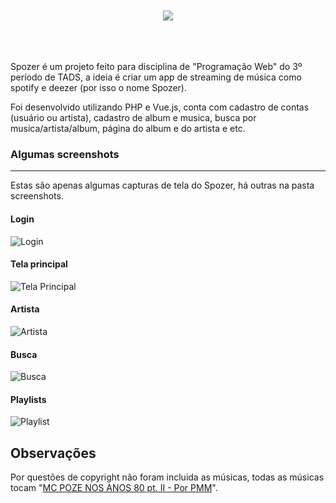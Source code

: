<p align="center">
	<br /> <br /> <br /> <br />
	<img src="https://raw.github.com/WesleiRamos/spozer/main/public/assets/images/spozer.png" />
	<br /> <br /> <br /> <br />
</p>

Spozer é um projeto feito para disciplina de "Programação Web" do 3º período de TADS, a ideia é criar um app de streaming de música como spotify e deezer (por isso o nome Spozer).

Foi desenvolvido utilizando PHP e Vue.js, conta com cadastro de contas (usuário ou artista), cadastro de album e musica, busca por musica/artista/album, página do album e do artista e etc.

### Algumas screenshots
___

Estas são apenas algumas capturas de tela do Spozer, há outras na pasta screenshots.

#### Login
![Login](https://raw.github.com/WesleiRamos/spozer/main/screenshots/login.png)

#### Tela principal
![Tela Principal](https://raw.github.com/WesleiRamos/spozer/main/screenshots/tela_principal.png)

#### Artista
![Artista](https://raw.github.com/WesleiRamos/spozer/main/screenshots/artista.png)

#### Busca

![Busca](https://raw.github.com/WesleiRamos/spozer/main/screenshots/busca.png)

#### Playlists

![Playlist](https://raw.github.com/WesleiRamos/spozer/main/screenshots/playlist.png)

## Observações

Por questões de copyright não foram incluida as músicas, todas as músicas tocam "[MC POZE NOS ANOS 80 pt. II - Por PMM](https://www.youtube.com/watch?v=lTwessnK0hQ)".